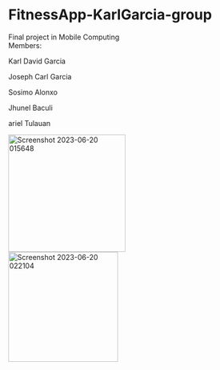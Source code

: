 # FitnessApp-KarlGarcia-group
Final project in Mobile Computing <br/>
Members:

Karl David Garcia

Joseph Carl Garcia

Sosimo Alonxo

Jhunel Baculi

ariel Tulauan

<img width="234" alt="Screenshot 2023-06-20 015648" src="https://github.com/mncabactulan/FitnessApp-KarlGarcia-group/assets/95170733/6bc13088-2a23-4f42-9c72-f6338c0c7191">
<br/>

<img width="219" alt="Screenshot 2023-06-20 022104" src="https://github.com/mncabactulan/FitnessApp-KarlGarcia-group/assets/95170733/02f2afbc-e4c1-4d6f-a7f5-2b62f807c9ae">
